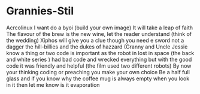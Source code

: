 # Grannies-Stil
Acrcolinux I want do a byoi (build your own image) It will take a leap of faith
The flavour of the brew is the new wine, let the reader understand (think of the wedding)
Xiphos will give you a clue though you need e sword not a dagger
the hill-billies and the dukes of hazzard (Granny and Uncle Jessie know a thing or two
code is important as the robot in lost in space (the back and white series ) had bad code and wrecked everything but with the good code it was friendly and helpful (the film used two different robots)
By now your thinking coding or preaching you make your own choice
Be a half full glass and if you know why the coffee mug is always empty when you look in it then let me know is it evaporation
